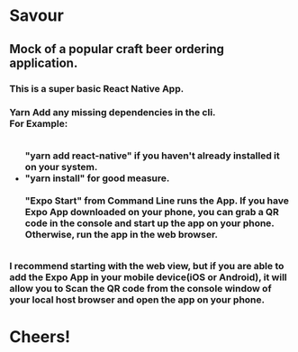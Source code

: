 <h1>Savour</h1>
<h2>Mock of a popular craft beer ordering application.</h2> 
<h3>This is a super basic React Native App.<h3>  
Yarn Add any missing dependencies in the cli. 
<br>
<text>For Example:
</text>
<ul>
<br>
"yarn add react-native"  if you haven't already installed it on your system. 
<br>
<li>
"yarn install" for good measure. 
<br>
<br>
"Expo Start" from Command Line runs the App.  If you have Expo App downloaded on your phone, you can grab a QR code in the console and start up the app on your phone.  Otherwise, run the app in the web browser.  
</ul>
<br>
I recommend starting with the web view, but if you are able to add the Expo App in your mobile device(iOS or Android), it will allow you to Scan the QR code from the console window of your local host browser and open the app on your phone. 
<br>
<h1>Cheers!</h1>  
